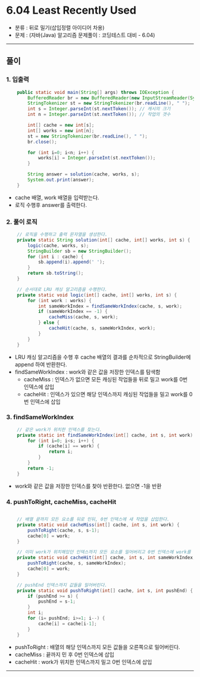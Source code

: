 # 6.04 Least Recently Used

- 분류 : 뒤로 밀기(삽입정렬 아이디어 차용)
- 문제 : (자바(Java) 알고리즘 문제풀이 : 코딩테스트 대비 - 6.04)

---

## 풀이

### 1. 입출력
```java
    public static void main(String[] args) throws IOException {
        BufferedReader br = new BufferedReader(new InputStreamReader(System.in));
        StringTokenizer st = new StringTokenizer(br.readLine(), " ");
        int s = Integer.parseInt(st.nextToken()); // 캐시의 크기
        int n = Integer.parseInt(st.nextToken()); // 작업의 갯수

        int[] cache = new int[s];
        int[] works = new int[n];
        st = new StringTokenizer(br.readLine(), " ");
        br.close();

        for (int i=0; i<n; i++) {
            works[i] = Integer.parseInt(st.nextToken());
        }

        String answer = solution(cache, works, s);
        System.out.print(answer);
    }
```
- cache 배열, work 배열을 입력받는다.
- 로직 수행후 answer를 출력한다.

### 2. 풀이 로직
```java
    // 로직을 수행하고 출력 문자열을 생성한다.
    private static String solution(int[] cache, int[] works, int s) {
        logic(cache, works, s);
        StringBuilder sb = new StringBuilder();
        for (int i : cache) {
            sb.append(i).append(' ');
        }
        return sb.toString();
    }

    // 순서대로 LRU 캐싱 알고리즘을 수행한다.
    private static void logic(int[] cache, int[] works, int s) {
        for (int work : works) {
            int sameWorkIndex = findSameWorkIndex(cache, s, work);
            if (sameWorkIndex == -1) {
                cacheMiss(cache, s, work);
            } else {
                cacheHit(cache, s, sameWorkIndex, work);
            }
        }
    }
```
- LRU 캐싱 알고리즘을 수행 후 cache 배열의 결과를 순차적으로 StringBuilder에 append 하여 반환한다.
- findSameWorkIndex : work와 같은 값을 저장한 인덱스를 탐색함
  - cacheMiss : 인덱스가 없으면 모든 캐싱된 작업들을 뒤로 밀고 work를 0번 인덱스에 삽입
  - cacheHit : 인덱스가 있으면 해당 인덱스까지 캐싱된 작업들을 밀고 work를 0번 인덱스에 삽입

### 3. findSameWorkIndex
```java
    // 같은 work가 위치한 인덱스를 찾는다.
    private static int findSameWorkIndex(int[] cache, int s, int work) {
        for (int i=0; i<s; i++) {
            if (cache[i] == work) {
                return i;
            }
        }
        return -1;
    }
```
- work와 같은 값을 저장한 인덱스를 찾아 반환한다. 없으면 -1을 반환

### 4. pushToRight, cacheMiss, cacheHit
```java

    // 배열 끝까지 모든 요소를 뒤로 민뒤, 0번 인덱스에 새 작업을 삽입한다.
    private static void cacheMiss(int[] cache, int s, int work) {
        pushToRight(cache, s, s-1);
        cache[0] = work;
    }

    // 이미 work가 위치해있던 인덱스까지 모든 요소를 밀어버리고 0번 인덱스에 work를 삽입한다.
    private static void cacheHit(int[] cache, int s, int sameWorkIndex, int work) {
        pushToRight(cache, s, sameWorkIndex);
        cache[0] = work;
    }

    // pushEnd 인덱스까지 값들을 밀어버린다.
    private static void pushToRight(int[] cache, int s, int pushEnd) {
        if (pushEnd >= s) {
            pushEnd = s-1;
        }
        int i;
        for (i= pushEnd; i>=1; i--) {
            cache[i] = cache[i-1];
        }
    }
```
- pushToRight : 배열의 해당 인덱스까지 모든 값들을 오른쪽으로 밀어버린다.
- cacheMiss : 끝까지 민 후 0번 인덱스에 삽입
- cacheHit : work가 위치한 인덱스까지 밀고 0번 인덱스에 삽입

---
